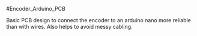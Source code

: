 #Encoder_Arduino_PCB

Basic PCB design to connect the encoder to an arduino nano more reliable than with wires. Also helps to avoid messy cabling.